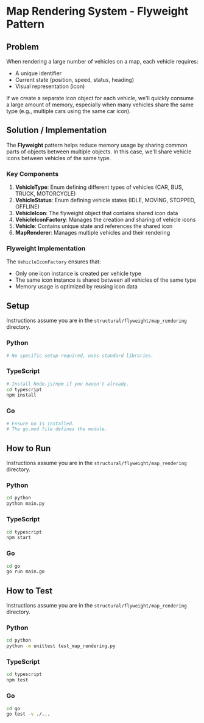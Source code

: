 # Map Rendering System - Flyweight Pattern

## Problem

When rendering a large number of vehicles on a map, each vehicle requires:

- A unique identifier
- Current state (position, speed, status, heading)
- Visual representation (icon)

If we create a separate icon object for each vehicle, we'll quickly consume a large amount of memory, especially when many vehicles share the same type (e.g., multiple cars using the same car icon).

## Solution / Implementation

The **Flyweight** pattern helps reduce memory usage by sharing common parts of objects between multiple objects. In this case, we'll share vehicle icons between vehicles of the same type.

### Key Components

1. **VehicleType**: Enum defining different types of vehicles (CAR, BUS, TRUCK, MOTORCYCLE)
2. **VehicleStatus**: Enum defining vehicle states (IDLE, MOVING, STOPPED, OFFLINE)
3. **VehicleIcon**: The flyweight object that contains shared icon data
4. **VehicleIconFactory**: Manages the creation and sharing of vehicle icons
5. **Vehicle**: Contains unique state and references the shared icon
6. **MapRenderer**: Manages multiple vehicles and their rendering

### Flyweight Implementation

The `VehicleIconFactory` ensures that:

- Only one icon instance is created per vehicle type
- The same icon instance is shared between all vehicles of the same type
- Memory usage is optimized by reusing icon data

## Setup

Instructions assume you are in the `structural/flyweight/map_rendering` directory.

### Python

```bash
# No specific setup required, uses standard libraries.
```

### TypeScript

```bash
# Install Node.js/npm if you haven't already.
cd typescript
npm install
```

### Go

```bash
# Ensure Go is installed.
# The go.mod file defines the module.
```

## How to Run

Instructions assume you are in the `structural/flyweight/map_rendering` directory.

### Python

```bash
cd python
python main.py
```

### TypeScript

```bash
cd typescript
npm start
```

### Go

```bash
cd go
go run main.go
```

## How to Test

Instructions assume you are in the `structural/flyweight/map_rendering` directory.

### Python

```bash
cd python
python -m unittest test_map_rendering.py
```

### TypeScript

```bash
cd typescript
npm test
```

### Go

```bash
cd go
go test -v ./...
```
